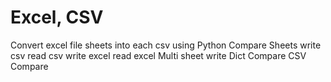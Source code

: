 # Excel, CSV
Convert excel file sheets into each csv using Python
Compare Sheets
write csv
read csv
write excel
read excel
Multi sheet write
Dict Compare
CSV Compare
